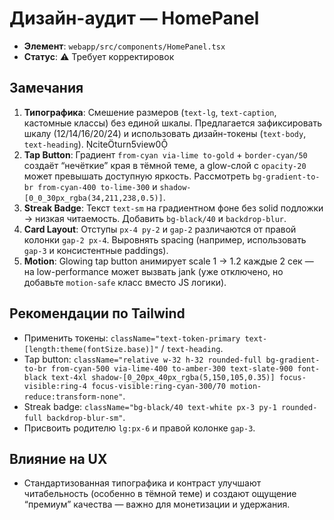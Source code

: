# Дизайн-аудит — HomePanel

- **Элемент**: `webapp/src/components/HomePanel.tsx`
- **Статус**: ⚠️ Требует корректировок

## Замечания
1. **Типографика**: Смешение размеров (`text-lg`, `text-caption`, кастомные классы) без единой шкалы. Предлагается зафиксировать шкалу (12/14/16/20/24) и использовать дизайн-токены (`text-body`, `text-heading`). citeturn5view0
2. **Tap Button**: Градиент `from-cyan via-lime to-gold` + `border-cyan/50` создаёт “нечёткие” края в тёмной теме, а glow-слой с `opacity-20` может превышать доступную яркость. Рассмотреть `bg-gradient-to-br from-cyan-400 to-lime-300` и `shadow-[0_0_30px_rgba(34,211,238,0.5)]`.
3. **Streak Badge**: Текст `text-sm` на градиентном фоне без solid подложки → низкая читаемость. Добавить `bg-black/40` и `backdrop-blur`.
4. **Card Layout**: Отступы `px-4 py-2` и `gap-2` различаются от правой колонки `gap-2 px-4`. Выровнять spacing (например, использовать `gap-3` и консистентные paddings).
5. **Motion**: Glowing tap button анимирует scale 1 → 1.2 каждые 2 сек — на low-performance может вызвать jank (уже отключено, но добавьте `motion-safe` класс вместо JS логики).

## Рекомендации по Tailwind
- Применить токены: `className="text-token-primary text-[length:theme(fontSize.base)]"` / `text-heading`.
- Tap button: `className="relative w-32 h-32 rounded-full bg-gradient-to-br from-cyan-500 via-lime-400 to-amber-300 text-slate-900 font-black text-4xl shadow-[0_20px_40px_rgba(5,150,105,0.35)] focus-visible:ring-4 focus-visible:ring-cyan-300/70 motion-reduce:transform-none"`.
- Streak badge: `className="bg-black/40 text-white px-3 py-1 rounded-full backdrop-blur-sm"`.
- Присвоить родителю `lg:px-6` и правой колонке `gap-3`.

## Влияние на UX
- Стандартизованная типографика и контраст улучшают читабельность (особенно в тёмной теме) и создают ощущение “премиум” качества — важно для монетизации и удержания.
